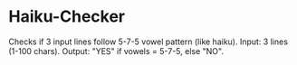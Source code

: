 # Haiku-Checker
Checks if 3 input lines follow 5-7-5 vowel pattern (like haiku).  Input: 3 lines (1-100 chars). Output: "YES" if vowels = 5-7-5, else "NO".
